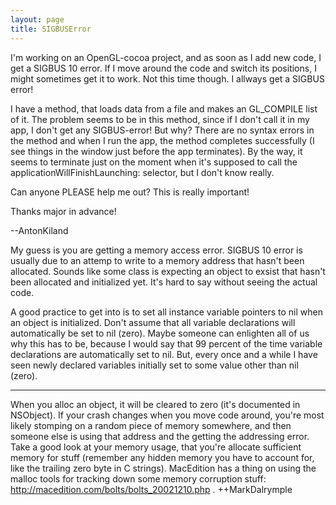 ```yaml
---
layout: page
title: SIGBUSError
---
```


I'm working on an OpenGL-cocoa project, and as soon as I add new code, I get a SIGBUS 10 error. If I move around the code and switch its positions, I might sometimes get it to work. Not this time though.  I allways get a SIGBUS error!

I have a method, that loads data from a file and makes an GL_COMPILE list of it. The problem seems to be in this method, since if I don't call it in my app, I don't get any SIGBUS-error!  But why? There are no syntax errors in the method and when I run the app, the method completes successfully (I see things in the window just before the app terminates).  By the way, it seems to terminate just on the moment when it's supposed to call the applicationWillFinishLaunching: selector, but I don't know really.

Can anyone PLEASE help me out?  This is really important!



Thanks major in advance!

--AntonKiland

My guess is you are getting a memory access error. SIGBUS 10 error is usually due to an attemp to write to a memory address that hasn't been allocated. Sounds like some class is expecting an object to exsist that hasn't been allocated and initialized yet. It's hard to say without seeing the actual code. 

A good practice to get into is to set all instance variable pointers to nil when an object is initialized. Don't assume that all variable declarations will automatically be set to nil (zero). Maybe someone can enlighten all of us why this has to be, because I would say that 99 percent of the time variable declarations are automatically set to nil. But, every once and a while I have seen newly declared variables initially set to some value other than nil (zero). 

----

When you alloc an object, it will be cleared to zero (it's documented in NSObject).  If your crash changes when you move code around, you're most likely stomping on a random piece of memory somewhere, and then someone else is using that address and the getting the addressing error. Take a good look at your memory usage, that you're allocate sufficient memory for stuff (remember any hidden memory you have to account for, like the trailing zero byte in C strings).  MacEdition has a thing on using the malloc tools for tracking down some memory corruption stuff: http://macedition.com/bolts/bolts_20021210.php . ++MarkDalrymple

